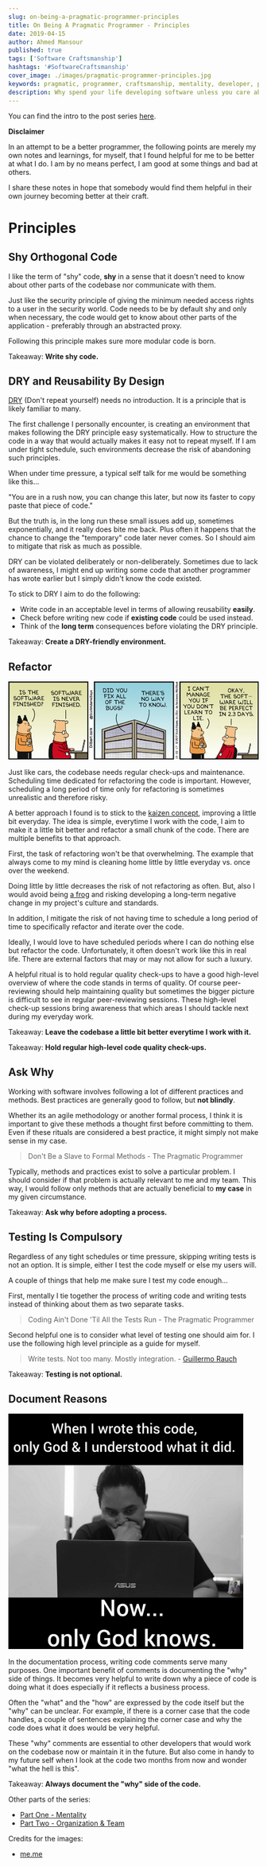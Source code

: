 ```yaml
---
slug: on-being-a-pragmatic-programmer-principles
title: On Being A Pragmatic Programmer - Principles
date: 2019-04-15
author: Ahmed Mansour
published: true
tags: ['Software Craftsmanship']
hashtags: '#SoftwareCraftsmanship'
cover_image: ./images/pragmatic-programmer-principles.jpg
keywords: pragmatic, programmer, craftsmanship, mentality, developer, principles, shy code, dry, testing, ask why, document your work
description: Why spend your life developing software unless you care about doing it well? My notes about being better at my craft as a programmer.
---
```


You can find the intro to the post series [here](/on-being-a-pragmatic-programmer-intro).

**Disclaimer**

In an attempt to be a better programmer, the following points are merely my own notes and learnings, for myself, that I found helpful for me to be better at what I do. I am by no means perfect, I am good at some things and bad at others.

I share these notes in hope that somebody would find them helpful in their own journey becoming better at their craft.

# Principles

## Shy Orthogonal Code

I like the term of "shy" code, **shy** in a sense that it doesn't need to know about other parts of the codebase nor communicate with them.

Just like the security principle of giving the minimum needed access rights to a user in the security world. Code needs to be by default shy and only when necessary, the code would get to know about other parts of the application - preferably through an abstracted proxy.

Following this principle makes sure more modular code is born.

Takeaway: **Write shy code.**

## DRY and Reusability By Design

[DRY](https://en.wikipedia.org/wiki/Don%27t_repeat_yourself) (Don't repeat yourself) needs no introduction. It is a principle that is likely familiar to many.

The first challenge I personally encounter, is creating an environment that makes following the DRY principle easy systematically. How to structure the code in a way that would actually makes it easy not to repeat myself. If I am under tight schedule, such environments decrease the risk of abandoning such principles.

When under time pressure, a typical self talk for me would be something like this...

"You are in a rush now, you can change this later, but now its faster to copy paste that piece of code."

But the truth is, in the long run these small issues add up, sometimes exponentially, and it really does bite me back. Plus often it happens that the chance to change the "temporary" code later never comes. So I should aim to mitigate that risk as much as possible.

DRY can be violated deliberately or non-deliberately. Sometimes due to lack of awareness, I might end up writing some code that another programmer has wrote earlier but I simply didn't know the code existed.

To stick to DRY I aim to do the following:

- Write code in an acceptable level in terms of allowing reusability **easily**.
- Check before writing new code if **existing code** could be used instead.
- Think of the **long term** consequences before violating the DRY principle.

Takeaway: **Create a DRY-friendly environment.**

## Refactor

![Refactoring is never done.](./images/image8.png)

Just like cars, the codebase needs regular check-ups and maintenance. Scheduling time dedicated for refactoring the code is important. However, scheduling a long period of time only for refactoring is sometimes unrealistic and therefore risky.

A better approach I found is to stick to the [kaizen concept](/on-being-a-pragmatic-programmer-intro#kaizen), improving a little bit everyday. The idea is simple, everytime I work with the code, I aim to make it a little bit better and refactor a small chunk of the code. There are multiple benefits to that approach.

First, the task of refactoring won't be that overwhelming. The example that always come to my mind is cleaning home little by little everyday vs. once over the weekend.

Doing little by little decreases the risk of not refactoring as often. But, also I would avoid being [a frog](/on-being-a-pragmatic-programmer-organization-and-team#frog) and risking developing a long-term negative change in my project's culture and standards.

In addition, I mitigate the risk of not having time to schedule a long period of time to specifically refactor and iterate over the code.

Ideally, I would love to have scheduled periods where I can do nothing else but refactor the code. Unfortunately, it often doesn't work like this in real life. There are external factors that may or may not allow for such a luxury.

A helpful ritual is to hold regular quality check-ups to have a good high-level overview of where the code stands in terms of quality. Of course peer-reviewing should help maintaining quality but sometimes the bigger picture is difficult to see in regular peer-reviewing sessions. These high-level check-up sessions bring awareness that which areas I should tackle next during my everyday work.

Takeaway: **Leave the codebase a little bit better everytime I work with it.**

Takeaway: **Hold regular high-level code quality check-ups.**

## Ask Why

Working with software involves following a lot of different practices and methods. Best practices are generally good to follow, but **not blindly**.

Whether its an agile methodology or another formal process, I think it is important to give these methods a thought first before committing to them. Even if these rituals are considered a best practice, it might simply not make sense in my case.

> Don't Be a Slave to Formal Methods - The Pragmatic Programmer

Typically, methods and practices exist to solve a particular problem. I should consider if that problem is actually relevant to me and my team. This way, I would follow only methods that are actually beneficial to **my case** in my given circumstance.

Takeaway: **Ask why before adopting a process.**

## Testing Is Compulsory

Regardless of any tight schedules or time pressure, skipping writing tests is not an option. It is simple, either I test the code myself or else my users will.

A couple of things that help me make sure I test my code enough...

First, mentally I tie together the process of writing code and writing tests instead of thinking about them as two separate tasks.

> Coding Ain't Done 'Til All the Tests Run - The Pragmatic Programmer

Second helpful one is to consider what level of testing one should aim for. I use the following high level principle as a guide for myself.

> Write tests. Not too many. Mostly integration. - [Guillermo Rauch](https://twitter.com/rauchg)

Takeaway: **Testing is not optional.**

## Document Reasons

![I don't remember what this piece of code does anymore.](./images/image7.png)

In the documentation process, writing code comments serve many purposes. One important benefit of comments is documenting the "why" side of things. It becomes very helpful to write down why a piece of code is doing what it does especially if it reflects a business process.

Often the "what" and the "how" are expressed by the code itself but the "why" can be unclear. For example, if there is a corner case that the code handles, a couple of sentences explaining the corner case and why the code does what it does would be very helpful.

These "why" comments are essential to other developers that would work on the codebase now or maintain it in the future. But also come in handy to my future self when I look at the code two months from now and wonder "what the hell is this".

Takeaway: **Always document the "why" side of the code.**

Other parts of the series:

- [Part One - Mentality](/on-being-a-pragmatic-programmer-mentality)
- [Part Two - Organization & Team](/on-being-a-pragmatic-programmer-organization-and-team)

Credits for the images:

- [me.me](https://me.me/i/when-wrote-this-code-only-god-l-understood-what-13073974)
